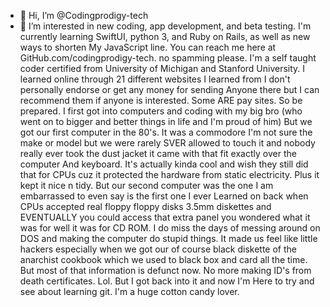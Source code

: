 - 👋 Hi, I’m @Codingprodigy-tech
- 👀 I’m interested in new coding, app development, and beta testing. 
I'm currently learning SwiftUI, python 3, and Ruby on Rails, as well as new ways to shorten My JavaScript line. You can reach me here at GitHub.com/codingprodigy-tech. no spamming please. 
I'm a self taught coder certified from University of Michigan and Stanford University. I learned online through 21 different websites I learned from I don't personally endorse or get any money for sending
Anyone there but I can recommend them if anyone is interested. Some ARE pay sites. So be prepared. I first got into computers and coding with my big bro (who went on to bigger and better things in life and I'm proud of him)
But we got our first computer in the 80's. It was a commodore I'm not sure the make or model but we were rarely SVER allowed to touch it and nobody really ever took the dust jacket it came with that fit exactly over the computer 
And keyboard. It's actually kinda cool and wish they still did that for CPUs cuz it protected the hardware from static electricity. Plus it kept it nice n tidy. But our second computer was the one I am embarrassed to even say is the first one I ever
Learned on back when CPUs accepted real floppy floppy disks 3.5mm diskettes and EVENTUALLY you could access that extra panel you wondered what it was for well it was for CD ROM. I do miss the days of messing around on DOS and making the computer do stupid things. 
It made us feel like little hackers especially when we got our of course black diskette of the anarchist cookbook which we used to black box and card all the time. But most of that information is defunct now. No more making ID's from death certificates. Lol. But I got back into it and now I'm 
Here to try and see about learning git. I'm a huge cotton candy lover. 
